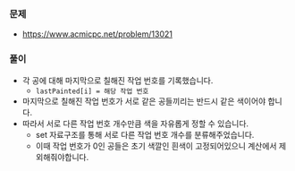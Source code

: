 ### 문제
- https://www.acmicpc.net/problem/13021


### 풀이

- 각 공에 대해 마지막으로 칠해진 작업 번호를 기록했습니다.
	- `lastPainted[i] = 해당 작업 번호`
- 마지막으로 칠해진 작업 번호가 서로 같은 공들끼리는 반드시 같은 색이어야 합니다.
- 따라서 서로 다른 작업 번호 개수만큼 색을 자유롭게 정할 수 있습니다.
	- set 자료구조를 통해 서로 다른 작업 번호 개수를 분류해주었습니다.
	- 이때 작업 번호가 0인 공들은 초기 색깔인 흰색이 고정되어있으니 계산에서 제외해줘야합니다.